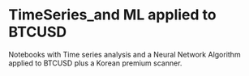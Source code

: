 # TimeSeries_and ML applied to BTCUSD 

Notebooks with Time series analysis and a Neural Network Algorithm applied to BTCUSD plus a Korean premium scanner.
